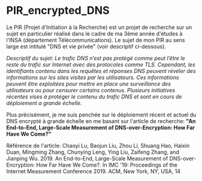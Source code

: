 # PIR_encrypted_DNS
Le PIR (Projet d'Initiation à la Recherche) est un projet de recherche sur un sujet en particulier réalisé dans le cadre de ma 3ème année d'études à l'INSA (département Télécommunications). Le sujet de mon PIR au sens large est intitulé "DNS et vie privée" (voir descriptif ci-dessous). 

_Descriptif du sujet: Le trafic DNS n’est pas protégé comme peut l’être le reste du trafic sur Internet avec
des protocoles comme TLS. Cependant, les identifiants contenu dans les requêtes et réponses DNS
peuvent révéler des informations sur les sites visites par les utilisateurs. Ces informations peuvent
être exploitées pour mettre en place une surveillance des utilisateurs ou pour censurer certains
contenus. Plusieurs initiatives récentes vises à protéger le contenu du trafic DNS et sont en cours de
déploiement a grande échelle._

Plus précisément, je me suis penchée sur le déploiement récent et actuel du DNS encrypté à grande échelle en me basant sur l'article de recherche: **"An End-to-End,
Large-Scale Measurement of DNS-over-Encryption: How Far Have We Come?"** 

Référence de l'article: Chaoyi Lu, Baojun Liu, Zhou Li, Shuang Hao, Haixin Duan, Mingming Zhang,
Chunying Leng, Ying Liu, Zaifeng Zhang, and Jianping Wu. 2019. An End-to-End,
Large-Scale Measurement of DNS-over-Encryption: How Far Have We Come?.
In IMC '19: Proceedings of the Internet Measurement Conference 2019. ACM, New
York, NY, USA, 14
